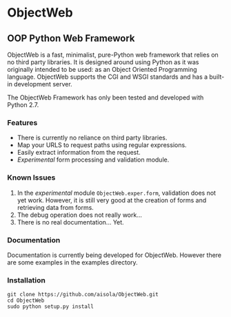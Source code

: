 ObjectWeb
=========
OOP Python Web Framework
------------------------

ObjectWeb is a fast, minimalist, pure-Python web framework that relies on no 
third party libraries. It is designed around using Python as it was originally 
intended to be used: as an Object Oriented Programming language. ObjectWeb 
supports the CGI and WSGI standards and has a built-in development server.

The ObjectWeb Framework has only been tested and developed with Python 2.7.

### Features

+ There is currently no reliance on third party libraries.
+ Map your URLS to request paths using regular expressions.
+ Easily extract information from the request.
+ *Experimental* form processing and validation module.

### Known Issues

1. In the *experimental* module `ObjectWeb.exper.form`, validation does not yet 
   work. However, it is still very good at the creation of forms and retrieving 
   data from forms.
2. The debug operation does not really work...
3. There is no real documentation... Yet.

### Documentation
Documentation is currently being developed for ObjectWeb. However there are 
some examples in the examples directory.

### Installation
    git clone https://github.com/aisola/ObjectWeb.git
    cd ObjectWeb
    sudo python setup.py install    

